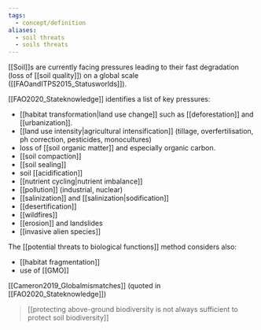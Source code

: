 ```yaml
---
tags:
  - concept/definition
aliases:
  - soil threats
  - soils threats
---
```

[[Soil]]s are currently facing pressures leading to their fast degradation (loss of [[soil quality]]) on a global scale ([[FAOandITPS2015_Statusworlds]]).

[[FAO2020_Stateknowledge]] identifies a list of key pressures:
- [[habitat transformation|land use change]] such as [[deforestation]] and [[urbanization]].
- [[land use intensity|agricultural intensification]] (tillage, overfertilisation, ph correction, pesticides, monocultures)
- loss of [[soil organic matter]] and especially organic carbon.
- [[soil compaction]]
- [[soil sealing]]
- soil [[acidification]]
- [[nutrient cycling|nutrient imbalance]]
- [[pollution]] (industrial, nuclear)
- [[salinization]] and [[salinization|sodification]]
- [[desertification]]
- [[wildfires]]
- [[erosion]] and landslides
- [[invasive alien species]]

The [[potential threats to biological functions]] method considers also:
 - [[habitat fragmentation]]
 - use of [[GMO]]

[[Cameron2019_Globalmismatches]] (quoted in [[FAO2020_Stateknowledge]])
>[[protecting above-ground biodiversity is not always sufficient to protect soil biodiversity]]